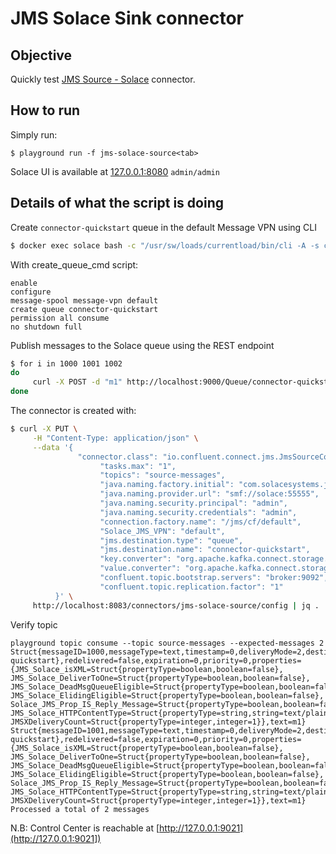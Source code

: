 # JMS Solace Sink connector



## Objective

Quickly test [JMS Source - Solace](https://docs.confluent.io/kafka-connect-jms-source/current/overview.html#features) connector.




## How to run

Simply run:

```
$ playground run -f jms-solace-source<tab>
```

Solace UI is available at [127.0.0.1:8080](http://127.0.0.1:8080) `admin/admin`

## Details of what the script is doing

Create `connector-quickstart` queue in the default Message VPN using CLI

```bash
$ docker exec solace bash -c "/usr/sw/loads/currentload/bin/cli -A -s cliscripts/create_queue_cmd"
```

With create_queue_cmd script:

```
enable
configure
message-spool message-vpn default
create queue connector-quickstart
permission all consume
no shutdown full
```


Publish messages to the Solace queue using the REST endpoint

```bash
$ for i in 1000 1001 1002
do
     curl -X POST -d "m1" http://localhost:9000/Queue/connector-quickstart -H "Content-Type: text/plain" -H "Solace-Message-ID: $i"
done
```

The connector is created with:

```bash
$ curl -X PUT \
     -H "Content-Type: application/json" \
     --data '{
               "connector.class": "io.confluent.connect.jms.JmsSourceConnector",
                    "tasks.max": "1",
                    "topics": "source-messages",
                    "java.naming.factory.initial": "com.solacesystems.jndi.SolJNDIInitialContextFactory",
                    "java.naming.provider.url": "smf://solace:55555",
                    "java.naming.security.principal": "admin",
                    "java.naming.security.credentials": "admin",
                    "connection.factory.name": "/jms/cf/default",
                    "Solace_JMS_VPN": "default",
                    "jms.destination.type": "queue",
                    "jms.destination.name": "connector-quickstart",
                    "key.converter": "org.apache.kafka.connect.storage.StringConverter",
                    "value.converter": "org.apache.kafka.connect.storage.StringConverter",
                    "confluent.topic.bootstrap.servers": "broker:9092",
                    "confluent.topic.replication.factor": "1"
          }' \
     http://localhost:8083/connectors/jms-solace-source/config | jq .
```
Verify topic

```
playground topic consume --topic source-messages --expected-messages 2
Struct{messageID=1000,messageType=text,timestamp=0,deliveryMode=2,destination=Struct{destinationType=queue,name=connector-quickstart},redelivered=false,expiration=0,priority=0,properties={JMS_Solace_isXML=Struct{propertyType=boolean,boolean=false}, JMS_Solace_DeliverToOne=Struct{propertyType=boolean,boolean=false}, JMS_Solace_DeadMsgQueueEligible=Struct{propertyType=boolean,boolean=false}, JMS_Solace_ElidingEligible=Struct{propertyType=boolean,boolean=false}, Solace_JMS_Prop_IS_Reply_Message=Struct{propertyType=boolean,boolean=false}, JMS_Solace_HTTPContentType=Struct{propertyType=string,string=text/plain}, JMSXDeliveryCount=Struct{propertyType=integer,integer=1}},text=m1}
Struct{messageID=1001,messageType=text,timestamp=0,deliveryMode=2,destination=Struct{destinationType=queue,name=connector-quickstart},redelivered=false,expiration=0,priority=0,properties={JMS_Solace_isXML=Struct{propertyType=boolean,boolean=false}, JMS_Solace_DeliverToOne=Struct{propertyType=boolean,boolean=false}, JMS_Solace_DeadMsgQueueEligible=Struct{propertyType=boolean,boolean=false}, JMS_Solace_ElidingEligible=Struct{propertyType=boolean,boolean=false}, Solace_JMS_Prop_IS_Reply_Message=Struct{propertyType=boolean,boolean=false}, JMS_Solace_HTTPContentType=Struct{propertyType=string,string=text/plain}, JMSXDeliveryCount=Struct{propertyType=integer,integer=1}},text=m1}
Processed a total of 2 messages
```

N.B: Control Center is reachable at [http://127.0.0.1:9021](http://127.0.0.1:9021])
